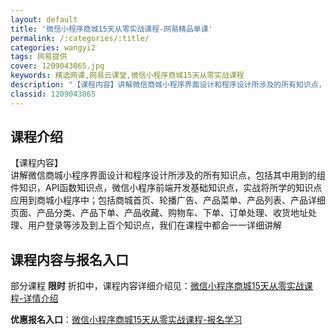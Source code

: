 ```yaml
---
layout: default
title: '微信小程序商城15天从零实战课程-网易精品单课'
permalink: /:categories/:title/
categories: wangyi2
tags: 网易提供
cover: 1209043865.jpg
keywords: 精选网课,网易云课堂,微信小程序商城15天从零实战课程
description: "【课程内容】讲解微信商城小程序界面设计和程序设计所涉及的所有知识点，包括其中用到的组件知识，API函数知识点，微信小程序前端开发基础知识点，实战将所学的知识点应用到商城小程序中；包括商城首页"
classid: 1209043865
---
```


## 课程介绍

【课程内容】  
讲解微信商城小程序界面设计和程序设计所涉及的所有知识点，包括其中用到的组件知识，API函数知识点，微信小程序前端开发基础知识点，实战将所学的知识点应用到商城小程序中；包括商城首页、轮播广告、产品菜单、产品列表、产品详细页面、产品分类、产品下单、产品收藏、购物车、下单、订单处理、收货地址处理、用户登录等涉及到上百个知识点，我们在课程中都会一一详细讲解

## 课程内容与报名入口

部分课程 **限时** 折扣中，课程内容详细介绍见：[微信小程序商城15天从零实战课程-详情介绍](https://study.163.com/course/introduction/1209043865.htm?share=1&shareId=1025206652&utm_campaign=share&utm_medium=iphoneShare&utm_source=&utm_u=1025206652)

**优惠报名入口**：[微信小程序商城15天从零实战课程-报名学习](https://study.163.com/course/introduction/1209043865.htm?share=1&shareId=1025206652&utm_campaign=share&utm_medium=iphoneShare&utm_source=&utm_u=1025206652)

